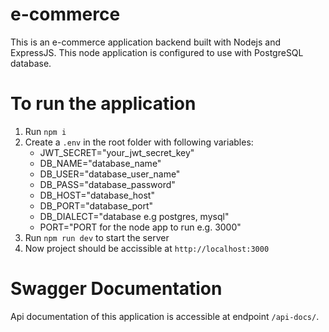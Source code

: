 # e-commerce
This is an e-commerce application backend built with Nodejs and ExpressJS.
This node application is configured to use with PostgreSQL database.


# To run the application
1. Run `npm i`
2. Create a `.env` in the root folder with following variables:
    - JWT_SECRET="your_jwt_secret_key"
    - DB_NAME="database_name"
    - DB_USER="database_user_name"
    - DB_PASS="database_password"
    - DB_HOST="database_host"
    - DB_PORT="database_port"
    - DB_DIALECT="database e.g postgres, mysql"
    - PORT="PORT for the node app to run e.g. 3000"
3. Run `npm run dev` to start the server
4. Now project should be accissible at `http://localhost:3000`

# Swagger Documentation
Api documentation of this application is accessible at endpoint `/api-docs/`.
